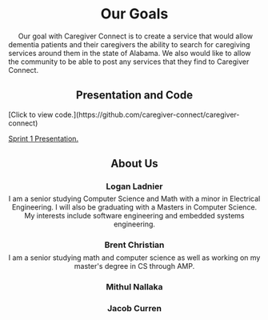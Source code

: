 
<h1 align="center">Our Goals</h1>
&nbsp;&nbsp;&nbsp;&nbsp; Our goal with Caregiver Connect is to create a service that would allow dementia patients and their caregivers the ability to search for caregiving services around them in the state of Alabama. We also would like to allow the community 
to be able to post any services that they find to Caregiver Connect.


<h2 align="center">Presentation and Code</h2>
[Click to view code.](https://github.com/caregiver-connect/caregiver-connect)

[Sprint 1 Presentation.](https://docs.google.com/presentation/d/1_thqBdY25fl19qdwpz-_1uIeUIzq8nOBMN4Q-_7fEos/edit?usp=sharing)


<h2 align="center">About Us</h2>

<h3 align="center">Logan Ladnier</h3>
<p align="center" style="margin: -10px 0 20px 0;">I am a senior studying Computer Science and Math with a minor in Electrical Engineering. I will also be graduating with a Masters in Computer Science. My interests include software engineering and embedded systems engineering.</p>

<h3 align="center">Brent Christian</h3>
<p align="center" style="margin: -10px 0 20px 0;">I am a senior studying math and computer science as well as working on my master's degree in CS through AMP.</p>

<h3 align="center">Mithul Nallaka</h3>

<h3 align="center">Jacob Curren</h3>
